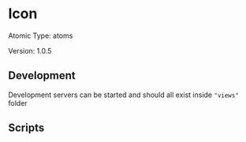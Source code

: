 # Icon

Atomic Type: atoms

Version: 1.0.5

## Development

Development servers can be started and should all exist inside `"views"` folder

## Scripts
